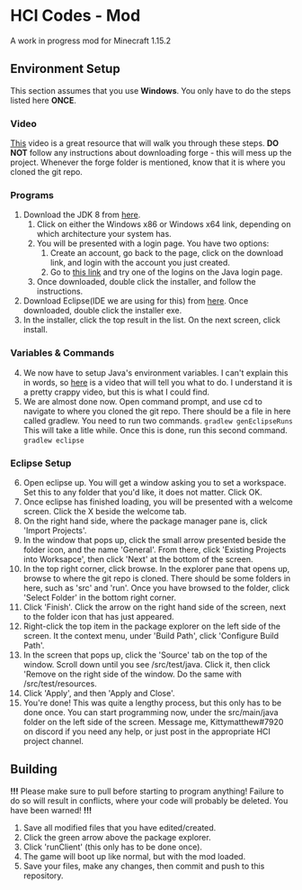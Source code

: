 #  HCI Codes - Mod
A work in progress mod for Minecraft 1.15.2


## Environment Setup
This section assumes that you use __Windows__.
You only have to do the steps listed here __ONCE__.

### Video
[This](https://www.youtube.com/watch?v=H55ClYTdQEI) video is a great resource that will walk you through these steps. __DO NOT__ follow any instructions about downloading forge - this will mess up the project. Whenever the forge folder is mentioned, know that it is where you cloned the git repo.

### Programs
1. Download the JDK 8 from [here](https://www.oracle.com/ca-en/java/technologies/javase/javase-jdk8-downloads.html).
	1. Click on either the Windows x86 or Windows x64 link, depending on which architecture your system has.
	2. You will be presented with a login page. You have two options:
		1. Create an account, go back to the page, click on the download link, and login with the account you just created.
		2. Go to [this link](http://bugmenot.com/view/oracle.com) and try one of the logins on the Java login page.
	3. Once downloaded, double click the installer, and follow the instructions.
2. Download Eclipse(IDE we are using for this) from [here](https://www.eclipse.org/downloads/download.php?file=/oomph/epp/2020-09/R/eclipse-inst-jre-win64.exe). Once downloaded, double click the installer exe.
3. In the installer, click the top result in the list. On the next screen, click install.

### Variables & Commands
4. We now have to setup Java's environment variables. I can't explain this in words, so [here](https://youtu.be/104dNWmM6Rs?t=109) is a video that will tell you what to do. I understand it is a pretty crappy video, but this is what I could find.
5. We are almost done now. Open command prompt, and use cd to navigate to where you cloned the git repo. There should be a file in here called gradlew. You need to run two commands.
`gradlew genEclipseRuns`
This will take a litle while. Once this is done, run this second command.
`gradlew eclipse`

### Eclipse Setup
6. Open eclipse up. You will get a window asking you to set a workspace. Set this to any folder that you'd like, it does not matter. Click OK.
7. Once eclipse has finished loading, you will be presented with a welcome screen. Click the X beside the welcome tab.
8. On the right hand side, where the package manager pane is, click 'Import Projects'.
9. In the window that pops up, click the small arrow presented beside the folder icon, and the name 'General'. From there, click 'Existing Projects into Worksapce', then click 'Next' at the bottom of the screen.
10. In the top right corner, click browse. In the explorer pane that opens up, browse to where the git repo is cloned. There should be some folders in here, such as 'src' and 'run'. Once you have browsed to the folder, click 'Select Folder' in the bottom right corner.
11. Click 'Finish'. Click the arrow on the right hand side of the screen, next to the folder icon that has just appeared.
12. Right-click the top item in the package explorer on the left side of the screen. It the context menu, under 'Build Path', click 'Configure Build Path'.
13. In the screen that pops up, click the 'Source' tab on the top of the window. Scroll down until you see <git-repo-path>/src/test/java. Click it, then click 'Remove on the right side of the window. Do the same with <git-repo-path>/src/test/resources.
14. Click 'Apply', and then 'Apply and Close'.
12. You're done! This was quite a lengthy process, but this only has to be done once. You can start programming now, under the src/main/java folder on the left side of the screen. Message me, Kittymatthew#7920 on discord if you need any help, or just post in the appropriate HCI project channel.

## Building
__!!!__ Please make sure to pull before starting to program anything! Failure to do so will result in conflicts, where your code will probably be deleted. You have been warned! __!!!__

1. Save all modified files that you have edited/created.
2. Click the green arrow above the package explorer.
3. Click 'runClient' (this only has to be done once).
4. The game will boot up like normal, but with the mod loaded.
5. Save your files, make any changes, then commit and push to this repository.
